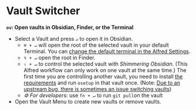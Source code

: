 # Vault Switcher

**`ov`: Open `V`aults in Obsidian, Finder, or the Terminal**
- Select a Vault and press `↵` to open it in Obsidian.
	- `⌘ + ↵` will open the root of the selected vault in your default Terminal. You can [change the default terminal in the Alfred Settings](https://www.alfredapp.com/help/features/terminal/).
	- `⌥ + ↵` open the root in Finder.
	- `⇧ + ↵` to control the selected vault with _Shimmering Obsidian_. (This Alfred workflow can only work on one vault at the same time.) The first time you are controlling another vault, you need to install [the requirements](../README.md#Workflow-Installation) and run `osetup` in that vault once. (Note: [Due to an upstream bug, there is sometimes an issue switching vaults](https://github.com/chrisgrieser/shimmering-obsidian/issues/101#issuecomment-1314442144))
	- _⚙️ For developers_: use `fn + ↵` to run `git pull`on the vault
- Open the Vault Menu to create new vaults or remove vaults.
